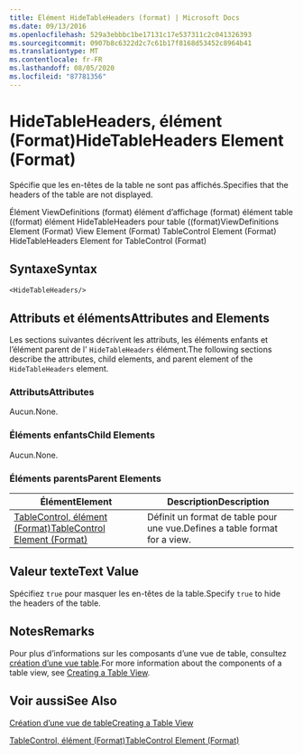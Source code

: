 ```yaml
---
title: Élément HideTableHeaders (format) | Microsoft Docs
ms.date: 09/13/2016
ms.openlocfilehash: 529a3ebbbc1be17131c17e537311c2c041326393
ms.sourcegitcommit: 0907b8c6322d2c7c61b17f8168d53452c8964b41
ms.translationtype: MT
ms.contentlocale: fr-FR
ms.lasthandoff: 08/05/2020
ms.locfileid: "87781356"
---
```

# <a name="hidetableheaders-element-format"></a><span data-ttu-id="b7aa6-102">HideTableHeaders, élément (Format)</span><span class="sxs-lookup"><span data-stu-id="b7aa6-102">HideTableHeaders Element (Format)</span></span>

<span data-ttu-id="b7aa6-103">Spécifie que les en-têtes de la table ne sont pas affichés.</span><span class="sxs-lookup"><span data-stu-id="b7aa6-103">Specifies that the headers of the table are not displayed.</span></span>

<span data-ttu-id="b7aa6-104">Élément ViewDefinitions (format) élément d’affichage (format) élément table ((format) élément HideTableHeaders pour table ((format)</span><span class="sxs-lookup"><span data-stu-id="b7aa6-104">ViewDefinitions Element (Format) View Element (Format) TableControl Element (Format) HideTableHeaders Element for TableControl (Format)</span></span>

## <a name="syntax"></a><span data-ttu-id="b7aa6-105">Syntaxe</span><span class="sxs-lookup"><span data-stu-id="b7aa6-105">Syntax</span></span>

```vb
<HideTableHeaders/>
```

## <a name="attributes-and-elements"></a><span data-ttu-id="b7aa6-106">Attributs et éléments</span><span class="sxs-lookup"><span data-stu-id="b7aa6-106">Attributes and Elements</span></span>

<span data-ttu-id="b7aa6-107">Les sections suivantes décrivent les attributs, les éléments enfants et l’élément parent de l' `HideTableHeaders` élément.</span><span class="sxs-lookup"><span data-stu-id="b7aa6-107">The following sections describe the attributes, child elements, and parent element of the `HideTableHeaders` element.</span></span>

### <a name="attributes"></a><span data-ttu-id="b7aa6-108">Attributs</span><span class="sxs-lookup"><span data-stu-id="b7aa6-108">Attributes</span></span>

<span data-ttu-id="b7aa6-109">Aucun.</span><span class="sxs-lookup"><span data-stu-id="b7aa6-109">None.</span></span>

### <a name="child-elements"></a><span data-ttu-id="b7aa6-110">Éléments enfants</span><span class="sxs-lookup"><span data-stu-id="b7aa6-110">Child Elements</span></span>

<span data-ttu-id="b7aa6-111">Aucun.</span><span class="sxs-lookup"><span data-stu-id="b7aa6-111">None.</span></span>

### <a name="parent-elements"></a><span data-ttu-id="b7aa6-112">Éléments parents</span><span class="sxs-lookup"><span data-stu-id="b7aa6-112">Parent Elements</span></span>

|<span data-ttu-id="b7aa6-113">Élément</span><span class="sxs-lookup"><span data-stu-id="b7aa6-113">Element</span></span>|<span data-ttu-id="b7aa6-114">Description</span><span class="sxs-lookup"><span data-stu-id="b7aa6-114">Description</span></span>|
|-------------|-----------------|
|[<span data-ttu-id="b7aa6-115">TableControl, élément (Format)</span><span class="sxs-lookup"><span data-stu-id="b7aa6-115">TableControl Element (Format)</span></span>](./tablecontrol-element-format.md)|<span data-ttu-id="b7aa6-116">Définit un format de table pour une vue.</span><span class="sxs-lookup"><span data-stu-id="b7aa6-116">Defines a table format for a view.</span></span>|

## <a name="text-value"></a><span data-ttu-id="b7aa6-117">Valeur texte</span><span class="sxs-lookup"><span data-stu-id="b7aa6-117">Text Value</span></span>

<span data-ttu-id="b7aa6-118">Spécifiez `true` pour masquer les en-têtes de la table.</span><span class="sxs-lookup"><span data-stu-id="b7aa6-118">Specify `true` to hide the headers of the table.</span></span>

## <a name="remarks"></a><span data-ttu-id="b7aa6-119">Notes</span><span class="sxs-lookup"><span data-stu-id="b7aa6-119">Remarks</span></span>

<span data-ttu-id="b7aa6-120">Pour plus d’informations sur les composants d’une vue de table, consultez [création d’une vue table](./creating-a-table-view.md).</span><span class="sxs-lookup"><span data-stu-id="b7aa6-120">For more information about the components of a table view, see [Creating a Table View](./creating-a-table-view.md).</span></span>

## <a name="see-also"></a><span data-ttu-id="b7aa6-121">Voir aussi</span><span class="sxs-lookup"><span data-stu-id="b7aa6-121">See Also</span></span>

[<span data-ttu-id="b7aa6-122">Création d’une vue de table</span><span class="sxs-lookup"><span data-stu-id="b7aa6-122">Creating a Table View</span></span>](./creating-a-table-view.md)

[<span data-ttu-id="b7aa6-123">TableControl, élément (Format)</span><span class="sxs-lookup"><span data-stu-id="b7aa6-123">TableControl Element (Format)</span></span>](./tablecontrol-element-format.md)

